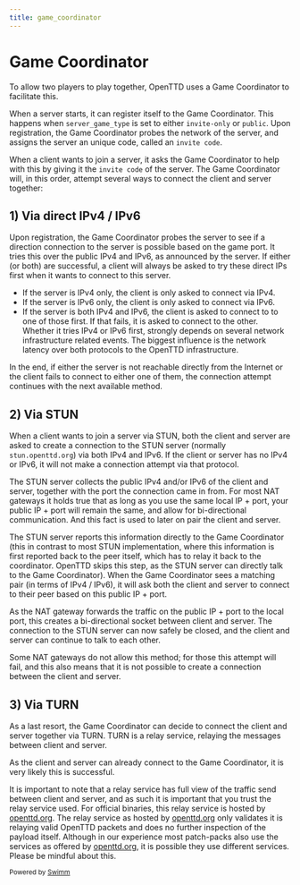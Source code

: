 ```yaml
---
title: game_coordinator
---
```

# Game Coordinator

To allow two players to play together, OpenTTD uses a Game Coordinator to facilitate this.

When a server starts, it can register itself to the Game Coordinator. This happens when `server_game_type` is set to either `invite-only` or `public`. Upon registration, the Game Coordinator probes the network of the server, and assigns the server an unique code, called an `invite code`.

When a client wants to join a server, it asks the Game Coordinator to help with this by giving it the `invite code` of the server. The Game Coordinator will, in this order, attempt several ways to connect the client and server together:

## 1) Via direct IPv4 / IPv6

Upon registration, the Game Coordinator probes the server to see if a direction connection to the server is possible based on the game port. It tries this over the public IPv4 and IPv6, as announced by the server. If either (or both) are successful, a client will always be asked to try these direct IPs first when it wants to connect to this server.

- If the server is IPv4 only, the client is only asked to connect via IPv4.
- If the server is IPv6 only, the client is only asked to connect via IPv6.
- If the server is both IPv4 and IPv6, the client is asked to connect to to one of those first. If that fails, it is asked to connect to the other. Whether it tries IPv4 or IPv6 first, strongly depends on several network infrastructure related events. The biggest influence is the network latency over both protocols to the OpenTTD infrastructure.

In the end, if either the server is not reachable directly from the Internet or the client fails to connect to either one of them, the connection attempt continues with the next available method.

## 2) Via STUN

When a client wants to join a server via STUN, both the client and server are asked to create a connection to the STUN server (normally `stun.openttd.org`) via both IPv4 and IPv6. If the client or server has no IPv4 or IPv6, it will not make a connection attempt via that protocol.

The STUN server collects the public IPv4 and/or IPv6 of the client and server, together with the port the connection came in from. For most NAT gateways it holds true that as long as you use the same local IP + port, your public IP + port will remain the same, and allow for bi-directional communication. And this fact is used to later on pair the client and server.

The STUN server reports this information directly to the Game Coordinator (this in contrast to most STUN implementation, where this information is first reported back to the peer itself, which has to relay it back to the coordinator. OpenTTD skips this step, as the STUN server can directly talk to the Game Coordinator). When the Game Coordinator sees a matching pair (in terms of IPv4 / IPv6), it will ask both the client and server to connect to their peer based on this public IP + port.

As the NAT gateway forwards the traffic on the public IP + port to the local port, this creates a bi-directional socket between client and server. The connection to the STUN server can now safely be closed, and the client and server can continue to talk to each other.

Some NAT gateways do not allow this method; for those this attempt will fail, and this also means that it is not possible to create a connection between the client and server.

## 3) Via TURN

As a last resort, the Game Coordinator can decide to connect the client and server together via TURN. TURN is a relay service, relaying the messages between client and server.

As the client and server can already connect to the Game Coordinator, it is very likely this is successful.

It is important to note that a relay service has full view of the traffic send between client and server, and as such it is important that you trust the relay service used. For official binaries, this relay service is hosted by [openttd.org](http://openttd.org). The relay service as hosted by [openttd.org](http://openttd.org) only validates it is relaying valid OpenTTD packets and does no further inspection of the payload itself. Although in our experience most patch-packs also use the services as offered by [openttd.org](http://openttd.org), it is possible they use different services. Please be mindful about this.

<SwmMeta version="3.0.0"><sup>Powered by [Swimm](https://swimm-web-app.web.app/)</sup></SwmMeta>
